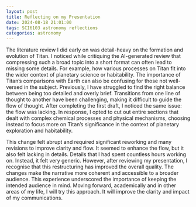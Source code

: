 ```yaml
---
layout: post
title: Reflecting on my Presentation
date: 2024-08-18 21:01:00
tags: SCI6103 astronomy reflections 
categories: astronomy 
---
```

The literature review I did early on was detail-heavy on the formation and evolution of Titan. I noticed while critiquing the AI-generated review that compressing such a broad topic into a short format can often lead to missing some details. For example, how various processes on Titan fit into the wider context of planetary science or habitability. The importance of Titan’s comparisons with Earth can also be confusing for those not well-versed in the subject. Previously, I have struggled to find the right balance between being too detailed and overly brief. Transitions from one line of thought to another have been challenging, making it difficult to guide the flow of thought. After completing the first draft, I noticed the same issue: the flow was lacking. In response, I opted to cut out entire sections that dealt with complex chemical processes and physical mechanisms, choosing instead to focus more on Titan’s significance in the context of planetary exploration and habitability.

This change felt abrupt and required significant reworking and many revisions to improve clarity and flow. It seemed to enhance the flow, but it also felt lacking in details.  Details that I had spent countless hours working on. Instead, it felt very generic. However, after reviewing my presentation, I recognise that this restructuring has improved the overall quality. The changes make the narrative more coherent and accessible to a broader audience. This experience underscored the importance of keeping the intended audience in mind. Moving forward, academically and in other areas of my life, I will try this approach. It will improve the clarity and impact of my communications.